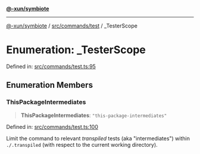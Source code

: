 [**@-xun/symbiote**](../../../../README.md)

***

[@-xun/symbiote](../../../../README.md) / [src/commands/test](../README.md) / \_TesterScope

# Enumeration: \_TesterScope

Defined in: [src/commands/test.ts:95](https://github.com/Xunnamius/symbiote/blob/c3f7fbdb0b36164c8890b842485989d2e0a3c698/src/commands/test.ts#L95)

## Enumeration Members

### ThisPackageIntermediates

> **ThisPackageIntermediates**: `"this-package-intermediates"`

Defined in: [src/commands/test.ts:100](https://github.com/Xunnamius/symbiote/blob/c3f7fbdb0b36164c8890b842485989d2e0a3c698/src/commands/test.ts#L100)

Limit the command to relevant _transpiled_ tests (aka "intermediates")
within `./.transpiled` (with respect to the current working directory).
